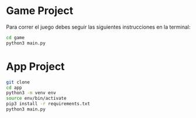 # Game Project

Para correr el juego debes seguir las siguientes instrucciones en la terminal:

```sh
cd game
python3 main.py
```
# App Project

```sh
git clone
cd app
python3 -m venv env
source env/bin/activate
pip3 install -r requirements.txt
python3 main.py
```
